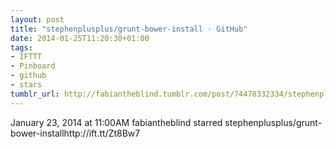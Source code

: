 ```yaml
---
layout: post
title: "stephenplusplus/grunt-bower-install · GitHub"
date: 2014-01-25T11:20:30+01:00
tags:
- IFTTT
- Pinboard
- github
- stars
tumblr_url: http://fabiantheblind.tumblr.com/post/74478332334/stephenplusplus-grunt-bower-install-github
---
```

January 23, 2014 at 11:00AM
fabiantheblind starred stephenplusplus/grunt-bower-installhttp://ift.tt/Zt8Bw7
